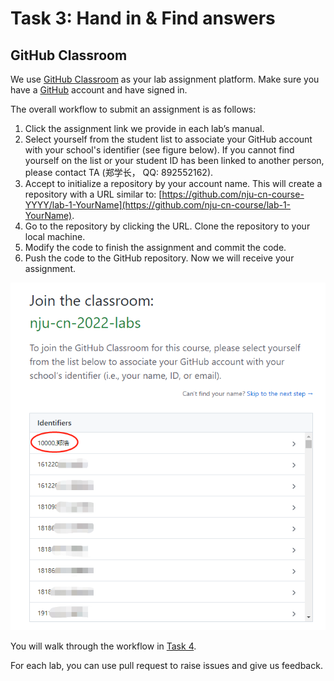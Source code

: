 # Task 3: Hand in & Find answers

## GitHub Classroom

We use [GitHub Classroom](https://classroom.github.com) as your lab assignment platform. Make sure you have a [GitHub](https://github.com) account and have signed in.

The overall workflow to submit an assignment is as follows:

1. Click the assignment link we provide in each lab’s manual.
2. Select yourself from the student list to associate your GitHub account with your school's identifier (see figure below). If you cannot find yourself on the list or your student ID has been linked to another person, please contact TA (郑学长， QQ: 892552162).
3. Accept to initialize a repository by your account name. This will create a repository with a URL similar to: [https://github.com/nju-cn-course-YYYY/lab-1-YourName](https://github.com/nju-cn-course/lab-1-YourName).
4. Go to the repository by clicking the URL. Clone the repository to your local machine.
5. Modify the code to finish the assignment and commit the code.
6. Push the code to the GitHub repository. Now we will receive your assignment.

![](../.gitbook/assets/5MG@N4D21B96{Y1WW{3BU3J.png)

You will walk through the workflow in [Task 4](modification.md).

For each lab, you can use pull request to raise issues and give us feedback.

